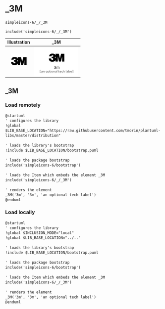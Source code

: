 # _3M


```text
simpleicons-6/_/_3M
```

```text
include('simpleicons-6/_/_3M')
```



| Illustration | _3M |
| :---: | :---: |
| ![illustration for Illustration](../../simpleicons-6/_/_3M.png) | ![illustration for _3M](../../simpleicons-6/_/_3M.Local.png) |




## _3M

### Load remotely
```plantuml
@startuml
' configures the library
!global $LIB_BASE_LOCATION="https://raw.githubusercontent.com/tmorin/plantuml-libs/master/distribution"

' loads the library's bootstrap
!include $LIB_BASE_LOCATION/bootstrap.puml

' loads the package bootstrap
include('simpleicons-6/bootstrap')

' loads the Item which embeds the element _3M
include('simpleicons-6/_/_3M')

' renders the element
_3M('3m', '3m', 'an optional tech label')
@enduml
```

### Load locally
```plantuml
@startuml
' configures the library
!global $INCLUSION_MODE="local"
!global $LIB_BASE_LOCATION="../.."

' loads the library's bootstrap
!include $LIB_BASE_LOCATION/bootstrap.puml

' loads the package bootstrap
include('simpleicons-6/bootstrap')

' loads the Item which embeds the element _3M
include('simpleicons-6/_/_3M')

' renders the element
_3M('3m', '3m', 'an optional tech label')
@enduml
```

